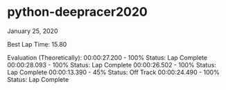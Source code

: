 # python-deepracer2020

January 25, 2020

Best Lap Time: 15.80

Evaluation (Theoretically):
00:00:27.200 - 100% Status: Lap Complete
00:00:28.093 - 100% Status: Lap Complete
00:00:26.502 - 100% Status: Lap Complete
00:00:13.390 - 45%  Status: Off Track
00:00:24.490 - 100% Status: Lap Complete
